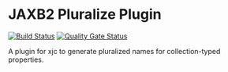 # JAXB2 Pluralize Plugin

[![Build Status](https://travis-ci.org/svartifoss/jaxb2-pluralize.svg?branch=master)](https://travis-ci.org/svartifoss/jaxb2-pluralize)
[![Quality Gate Status](https://sonarcloud.io/api/project_badges/measure?project=is.svartifoss.jaxb2%3Ajaxb2-pluralize&metric=alert_status)](https://sonarcloud.io/dashboard?id=is.svartifoss.jaxb2%3Ajaxb2-pluralize)

A plugin for xjc to generate pluralized names for collection-typed properties.

